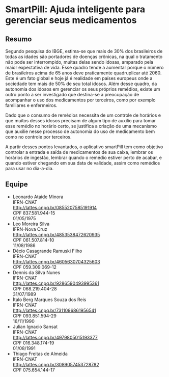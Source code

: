 # SmartPill: Ajuda inteligente para gerenciar seus medicamentos

## Resumo
Segundo pesquisa do IBGE, estima-se que mais de 30% dos brasileiros de todas as idades são portadores de doenças crônicas, na qual o tratamento não pode ser interrompido, muitas delas sendo idosas, amparado pela maior expectativa de vida. Esse quadro tende a aumentar porque o número de brasileiros acima de 65 anos deve praticamente quadruplicar até 2060. Este é um fato global e hoje já é realidade em países europeus onde a sociedade tem mais de 50% de seu total idosos.
Além desse quadro, da autonomia dos idosos em gerenciar os seus próprios remédios, existe um outro ponto a ser investigado que destina-se a preocupação de acompanhar o uso dos medicamentos por terceiros, como por exemplo familiares e enfermeiros.

Dado que o consumo de remédios necessita de um controle de horários e que muitos desses idosos precisam de algum tipo de auxilio para tomar esse remédio no horário certo, se justifica a criação de uma mecanismo que auxilie nesse processo de autonomia do uso de medicamento bem como no controle por terceiros.

A partir desses pontos levantados, o aplicativo smartPill tem como objetivo controlar a entrada e saída de medicamentos de sua caixa, lembrar os horários de ingestão, lembrar quando o remédio estiver perto de acabar, e quando estiver chegando em sua data de validade, assim como remédios para usar no dia-a-dia.

## Equipe
- Leonardo Ataide Minora<br />
  IFRN-CNAT<br />
  http://lattes.cnpq.br/0855207585191914<br />
  CPF 837.581.944-15<br />
  01/05/1975
- Leo Moreira Silva<br />
  IFRN-Nova Cruz<br />
  http://lattes.cnpq.br/4853538472620935<br />
  CPF 061.507.814-10<br />
  11/08/1986
- Décio Casagrande Ramuski Filho<br />
  IFRN-CNAT<br />
  http://lattes.cnpq.br/4605630704325603<br />
  CPF 059.309.069-12
- Dennis da Silva Nunes<br />
  IFRN-CNAT<br />
  http://lattes.cnpq.br/9286590493995361<br />
  CPF 068.219.404-28<br />
  31/07/1989
- Ítalo Berg Marques Souza dos Reis<br />
  IFRN-CNAT<br />
  http://lattes.cnpq.br/7311096861956541<br />
  CPF 093.851.594-29<br />
  16/11/1990
- Julian Ignacio Sansat<br />
  IFRN-CNAT<br />
  http://lattes.cnpq.br/4979805015193377<br />
  CPF 016.348.174-19<br />
  01/08/1991
- Thiago Freitas de Almeida<br />
  IFRN-CNAT<br />
  http://lattes.cnpq.br/3089057453728782<br />
  CPF 075.654.144-17<br />

